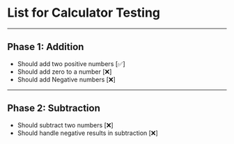 # List for Calculator Testing

---

## Phase 1: Addition

* Should add two positive numbers [✅]
* Should add zero to a number     [❌]
* Should add Negative numbers     [❌]

---

## Phase 2: Subtraction

* Should subtract two numbers                      [❌]
* Should handle negative results in subtraction    [❌]